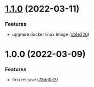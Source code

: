 # [1.1.0](https://github.com/turnstileio/nuts/compare/v1.0.0...v1.1.0) (2022-03-11)


### Features

* upgrade docker linux image ([c14e226](https://github.com/turnstileio/nuts/commit/c14e226dd204c77132dcdb95bff6d74e42f97641))

# 1.0.0 (2022-03-09)


### Features

* first release ([78dd0c2](https://github.com/turnstileio/nuts/commit/78dd0c262596f313e95cba1016b99e9f0b390bcf))
